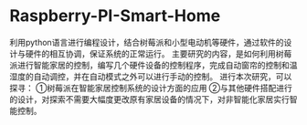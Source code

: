 # Raspberry-PI-Smart-Home
利用python语言进行编程设计，结合树莓派和小型电动机等硬件，通过软件的设计与硬件的相互协调，保证系统的正常运行。
主要研究的内容，是如何利用树莓派进行智能家居的控制，编写几个硬件设备的控制程序，完成自动窗帘的控制和温湿度的自动调控，并在自动模式之外可以进行手动的控制。
进行本次研究，可以探寻：
①树莓派在智能家居控制系统的设计方面的应用
②与其他硬件搭配进行的设计，对探索不需要大幅度更改原有家居设备的情况下，对非智能化家居实行智能控制。
